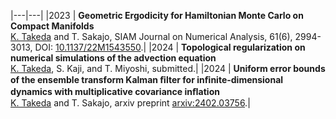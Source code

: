 
|---|---|
|2023 | **Geometric Ergodicity for Hamiltonian Monte Carlo on Compact Manifolds** <br> <u>K. Takeda</u> and T. Sakajo, SIAM Journal on Numerical Analysis, 61(6), 2994-3013, DOI: [10.1137/22M1543550](https://doi.org/10.1137/22M1543550).|
|2024 | **Topological regularization on numerical simulations of the advection equation** <br> <u>K. Takeda</u>, S. Kaji, and T. Miyoshi, submitted.|
|2024 | **Uniform error bounds of the ensemble transform Kalman ﬁlter for inﬁnite-dimensional dynamics with multiplicative covariance inﬂation** <br> <u>K. Takeda</u> and T. Sakajo, arxiv preprint <a href="https://arxiv.org/abs/2402.03756">arxiv:2402.03756</a>.|